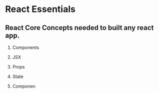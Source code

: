 # React Essentials

## React Core Concepts needed to built any react app.

1. Components 
2. JSX
3. Props
4. State

1. Componen